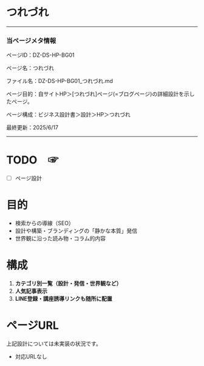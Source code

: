 # つれづれ

---

### 当ページメタ情報

ページID：DZ-DS-HP-BG01

ページ名：つれづれ

ファイル名：DZ-DS-HP-BG01_つれづれ.md

ページ目的：自サイトHP＞[つれづれ]ページ(=ブログページ)の詳細設計を示したページ。

ページ構成：ビジネス設計書＞設計＞HP＞つれづれ

最終更新：2025/6/17

---

# TODO　☞

- [ ]  ページ設計

# 目的

- 検索からの導線（SEO）
- 設計や構築・ブランディングの「静かな本質」発信
- 世界観に沿った読み物・コラム的内容

# 構成

1. **カテゴリ別一覧（設計・発信・世界観など）**
2. **人気記事表示**
3. **LINE登録・講座誘導リンクも随所に配置**

# ページURL

上記設計については未実装の状況です。

- 対応URLなし